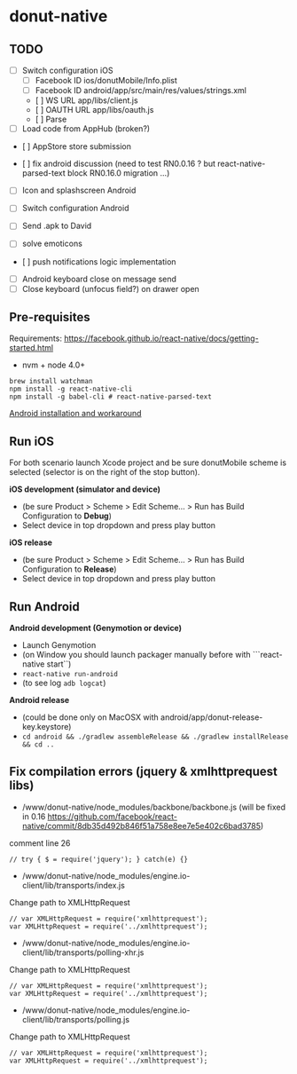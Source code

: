 # donut-native

## TODO

* [ ] Switch configuration iOS
  - [ ] Facebook ID ios/donutMobile/Info.plist
  - [ ] Facebook ID android/app/src/main/res/values/strings.xml
  - [ ] WS URL app/libs/client.js
  - [ ] OAUTH URL app/libs/oauth.js
  - [ ] Parse
* [ ] Load code from AppHub (broken?)
* [ ] AppStore store submission

* [ ] fix android discussion (need to test RN0.0.16 ? but react-native-parsed-text block RN0.16.0 migration ...)
* [ ] Icon and splashscreen Android
* [ ] Switch configuration Android
* [ ] Send .apk to David

* [ ] solve emoticons
* [ ] push notifications logic implementation
* [ ] Android keyboard close on message send
* [ ] Close keyboard (unfocus field?) on drawer open

## Pre-requisites

Requirements: https://facebook.github.io/react-native/docs/getting-started.html

* nvm + node 4.0+

```
brew install watchman
npm install -g react-native-cli
npm install -g babel-cli # react-native-parsed-text
```

[Android installation and workaround](./Android.md)

## Run iOS

For both scenario launch Xcode project and be sure donutMobile scheme is selected (selector is on the right of the stop button).

**iOS development (simulator and device)**
* (be sure Product > Scheme > Edit Scheme... > Run has Build Configuration to **Debug**)
* Select device in top dropdown and press play button

**iOS release**
* (be sure Product > Scheme > Edit Scheme... > Run has Build Configuration to **Release**)
* Select device in top dropdown and press play button

## Run Android

**Android  development (Genymotion or device)**
* Launch Genymotion
* (on Window you should launch packager manually before with ```react-native start``)
* ```react-native run-android```
* (to see log ```adb logcat```)

**Android release**
* (could be done only on MacOSX with android/app/donut-release-key.keystore)
* ```cd android && ./gradlew assembleRelease && ./gradlew installRelease && cd ..```

## Fix compilation errors (jquery & xmlhttprequest libs)

- /www/donut-native/node_modules/backbone/backbone.js (will be fixed in 0.16 https://github.com/facebook/react-native/commit/8db35d492b846f51a758e8ee7e5e402c6bad3785)

comment line 26

```
// try { $ = require('jquery'); } catch(e) {}
```

- /www/donut-native/node_modules/engine.io-client/lib/transports/index.js

Change path to XMLHttpRequest

```
// var XMLHttpRequest = require('xmlhttprequest');
var XMLHttpRequest = require('../xmlhttprequest');
```
 
- /www/donut-native/node_modules/engine.io-client/lib/transports/polling-xhr.js

Change path to XMLHttpRequest

```
// var XMLHttpRequest = require('xmlhttprequest');
var XMLHttpRequest = require('../xmlhttprequest');
```

- /www/donut-native/node_modules/engine.io-client/lib/transports/polling.js

Change path to XMLHttpRequest

```
// var XMLHttpRequest = require('xmlhttprequest');
var XMLHttpRequest = require('../xmlhttprequest');
```